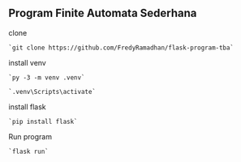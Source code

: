 ## Program Finite Automata Sederhana

clone

    `git clone https://github.com/FredyRamadhan/flask-program-tba`

install venv

    `py -3 -m venv .venv`

    `.venv\Scripts\activate`

install flask
    
    `pip install flask`

Run program

    `flask run`
